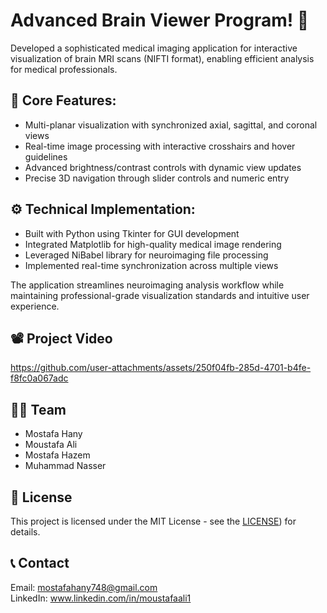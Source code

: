 # Advanced Brain Viewer Program! 🎉

Developed a sophisticated medical imaging application for interactive visualization of brain MRI scans (NIFTI format), enabling efficient analysis for medical professionals.
## 📌 Core Features:

- Multi-planar visualization with synchronized axial, sagittal, and coronal views
- Real-time image processing with interactive crosshairs and hover guidelines
- Advanced brightness/contrast controls with dynamic view updates
- Precise 3D navigation through slider controls and numeric entry

## ⚙️ Technical Implementation:

- Built with Python using Tkinter for GUI development
- Integrated Matplotlib for high-quality medical image rendering
- Leveraged NiBabel library for neuroimaging file processing
- Implemented real-time synchronization across multiple views

The application streamlines neuroimaging analysis workflow while maintaining professional-grade visualization standards and intuitive user experience.

## 📽️ Project Video

https://github.com/user-attachments/assets/250f04fb-285d-4701-b4fe-f8fc0a067adc

## 🦸‍♂️ Team
- Mostafa Hany
- Moustafa Ali 
- Mostafa Hazem
- Muhammad Nasser

## 🧾 License
This project is licensed under the MIT License - see the [LICENSE](https://github.com/Jiro75/Brain-Viewer/blob/43c15e42a9aafc12035254abe77d74a6714705e3/LICENSE)) for details.

## 📞 Contact
Email: mostafahany748@gmail.com <br>
LinkedIn: www.linkedin.com/in/moustafaali1


